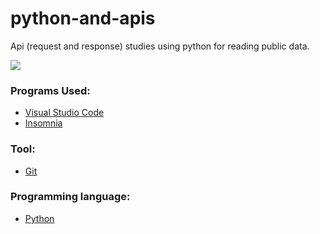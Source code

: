 # python-and-apis

Api (request and response) studies using python for reading public data.

![](https://github.com/lipegomes/python-and-apis/blob/main/public/images/main.png)

###  Programs Used:

- [Visual Studio Code](https://code.visualstudio.com/)
- [Insomnia](https://insomnia.rest/download)

### Tool:

- [Git](https://git-scm.com/)

### Programming language:

- [Python](https://www.python.org/)
